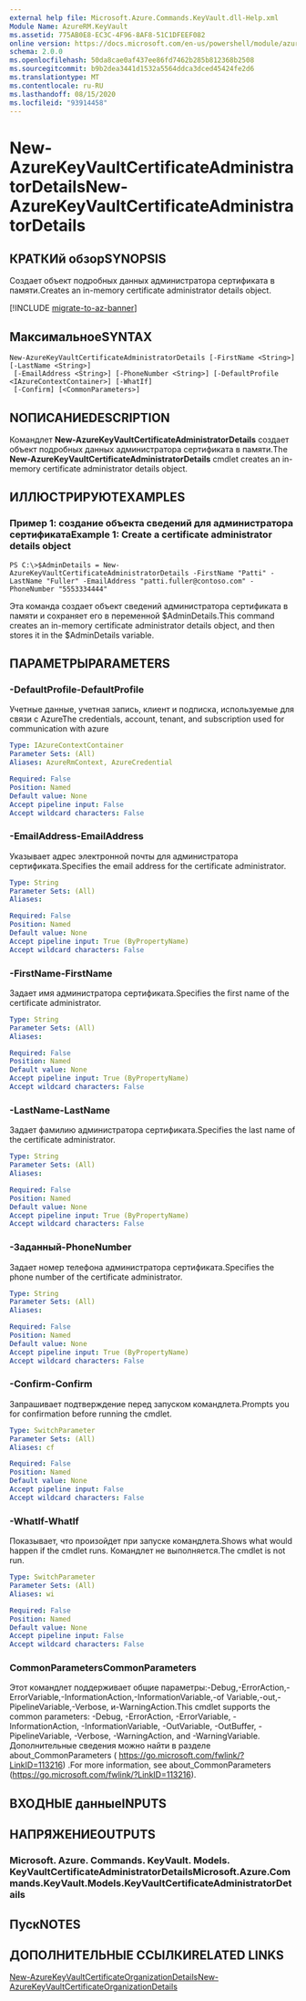 ```yaml
---
external help file: Microsoft.Azure.Commands.KeyVault.dll-Help.xml
Module Name: AzureRM.KeyVault
ms.assetid: 775AB0E8-EC3C-4F96-8AF8-51C1DFEEF082
online version: https://docs.microsoft.com/en-us/powershell/module/azurerm.keyvault/new-azurekeyvaultcertificateadministratordetails
schema: 2.0.0
ms.openlocfilehash: 50da8cae0af437ee86fd7462b285b812368b2508
ms.sourcegitcommit: b9b2dea3441d1532a5564ddca3dced45424fe2d6
ms.translationtype: MT
ms.contentlocale: ru-RU
ms.lasthandoff: 08/15/2020
ms.locfileid: "93914458"
---
```

# <span data-ttu-id="66c0f-101">New-AzureKeyVaultCertificateAdministratorDetails</span><span class="sxs-lookup"><span data-stu-id="66c0f-101">New-AzureKeyVaultCertificateAdministratorDetails</span></span>

## <span data-ttu-id="66c0f-102">КРАТКИй обзор</span><span class="sxs-lookup"><span data-stu-id="66c0f-102">SYNOPSIS</span></span>
<span data-ttu-id="66c0f-103">Создает объект подробных данных администратора сертификата в памяти.</span><span class="sxs-lookup"><span data-stu-id="66c0f-103">Creates an in-memory certificate administrator details object.</span></span>

[!INCLUDE [migrate-to-az-banner](../../includes/migrate-to-az-banner.md)]

## <span data-ttu-id="66c0f-104">Максимальное</span><span class="sxs-lookup"><span data-stu-id="66c0f-104">SYNTAX</span></span>

```
New-AzureKeyVaultCertificateAdministratorDetails [-FirstName <String>] [-LastName <String>]
 [-EmailAddress <String>] [-PhoneNumber <String>] [-DefaultProfile <IAzureContextContainer>] [-WhatIf]
 [-Confirm] [<CommonParameters>]
```

## <span data-ttu-id="66c0f-105">NОПИСАНИЕ</span><span class="sxs-lookup"><span data-stu-id="66c0f-105">DESCRIPTION</span></span>
<span data-ttu-id="66c0f-106">Командлет **New-AzureKeyVaultCertificateAdministratorDetails** создает объект подробных данных администратора сертификата в памяти.</span><span class="sxs-lookup"><span data-stu-id="66c0f-106">The **New-AzureKeyVaultCertificateAdministratorDetails** cmdlet creates an in-memory certificate administrator details object.</span></span>

## <span data-ttu-id="66c0f-107">ИЛЛЮСТРИРУЮТ</span><span class="sxs-lookup"><span data-stu-id="66c0f-107">EXAMPLES</span></span>

### <span data-ttu-id="66c0f-108">Пример 1: создание объекта сведений для администратора сертификата</span><span class="sxs-lookup"><span data-stu-id="66c0f-108">Example 1: Create a certificate administrator details object</span></span>
```
PS C:\>$AdminDetails = New-AzureKeyVaultCertificateAdministratorDetails -FirstName "Patti" -LastName "Fuller" -EmailAddress "patti.fuller@contoso.com" -PhoneNumber "5553334444"
```

<span data-ttu-id="66c0f-109">Эта команда создает объект сведений администратора сертификата в памяти и сохраняет его в переменной $AdminDetails.</span><span class="sxs-lookup"><span data-stu-id="66c0f-109">This command creates an in-memory certificate administrator details object, and then stores it in the $AdminDetails variable.</span></span>

## <span data-ttu-id="66c0f-110">ПАРАМЕТРЫ</span><span class="sxs-lookup"><span data-stu-id="66c0f-110">PARAMETERS</span></span>

### <span data-ttu-id="66c0f-111">-DefaultProfile</span><span class="sxs-lookup"><span data-stu-id="66c0f-111">-DefaultProfile</span></span>
<span data-ttu-id="66c0f-112">Учетные данные, учетная запись, клиент и подписка, используемые для связи с Azure</span><span class="sxs-lookup"><span data-stu-id="66c0f-112">The credentials, account, tenant, and subscription used for communication with azure</span></span>

```yaml
Type: IAzureContextContainer
Parameter Sets: (All)
Aliases: AzureRmContext, AzureCredential

Required: False
Position: Named
Default value: None
Accept pipeline input: False
Accept wildcard characters: False
```

### <span data-ttu-id="66c0f-113">-EmailAddress</span><span class="sxs-lookup"><span data-stu-id="66c0f-113">-EmailAddress</span></span>
<span data-ttu-id="66c0f-114">Указывает адрес электронной почты для администратора сертификата.</span><span class="sxs-lookup"><span data-stu-id="66c0f-114">Specifies the email address for the certificate administrator.</span></span>

```yaml
Type: String
Parameter Sets: (All)
Aliases: 

Required: False
Position: Named
Default value: None
Accept pipeline input: True (ByPropertyName)
Accept wildcard characters: False
```

### <span data-ttu-id="66c0f-115">-FirstName</span><span class="sxs-lookup"><span data-stu-id="66c0f-115">-FirstName</span></span>
<span data-ttu-id="66c0f-116">Задает имя администратора сертификата.</span><span class="sxs-lookup"><span data-stu-id="66c0f-116">Specifies the first name of the certificate administrator.</span></span>

```yaml
Type: String
Parameter Sets: (All)
Aliases: 

Required: False
Position: Named
Default value: None
Accept pipeline input: True (ByPropertyName)
Accept wildcard characters: False
```

### <span data-ttu-id="66c0f-117">-LastName</span><span class="sxs-lookup"><span data-stu-id="66c0f-117">-LastName</span></span>
<span data-ttu-id="66c0f-118">Задает фамилию администратора сертификата.</span><span class="sxs-lookup"><span data-stu-id="66c0f-118">Specifies the last name of the certificate administrator.</span></span>

```yaml
Type: String
Parameter Sets: (All)
Aliases: 

Required: False
Position: Named
Default value: None
Accept pipeline input: True (ByPropertyName)
Accept wildcard characters: False
```

### <span data-ttu-id="66c0f-119">-Заданный</span><span class="sxs-lookup"><span data-stu-id="66c0f-119">-PhoneNumber</span></span>
<span data-ttu-id="66c0f-120">Задает номер телефона администратора сертификата.</span><span class="sxs-lookup"><span data-stu-id="66c0f-120">Specifies the phone number of the certificate administrator.</span></span>

```yaml
Type: String
Parameter Sets: (All)
Aliases: 

Required: False
Position: Named
Default value: None
Accept pipeline input: True (ByPropertyName)
Accept wildcard characters: False
```

### <span data-ttu-id="66c0f-121">-Confirm</span><span class="sxs-lookup"><span data-stu-id="66c0f-121">-Confirm</span></span>
<span data-ttu-id="66c0f-122">Запрашивает подтверждение перед запуском командлета.</span><span class="sxs-lookup"><span data-stu-id="66c0f-122">Prompts you for confirmation before running the cmdlet.</span></span>

```yaml
Type: SwitchParameter
Parameter Sets: (All)
Aliases: cf

Required: False
Position: Named
Default value: None
Accept pipeline input: False
Accept wildcard characters: False
```

### <span data-ttu-id="66c0f-123">-WhatIf</span><span class="sxs-lookup"><span data-stu-id="66c0f-123">-WhatIf</span></span>
<span data-ttu-id="66c0f-124">Показывает, что произойдет при запуске командлета.</span><span class="sxs-lookup"><span data-stu-id="66c0f-124">Shows what would happen if the cmdlet runs.</span></span>
<span data-ttu-id="66c0f-125">Командлет не выполняется.</span><span class="sxs-lookup"><span data-stu-id="66c0f-125">The cmdlet is not run.</span></span>

```yaml
Type: SwitchParameter
Parameter Sets: (All)
Aliases: wi

Required: False
Position: Named
Default value: None
Accept pipeline input: False
Accept wildcard characters: False
```

### <span data-ttu-id="66c0f-126">CommonParameters</span><span class="sxs-lookup"><span data-stu-id="66c0f-126">CommonParameters</span></span>
<span data-ttu-id="66c0f-127">Этот командлет поддерживает общие параметры:-Debug,-ErrorAction,-ErrorVariable,-InformationAction,-InformationVariable,-of Variable,-out,-PipelineVariable,-Verbose, и-WarningAction.</span><span class="sxs-lookup"><span data-stu-id="66c0f-127">This cmdlet supports the common parameters: -Debug, -ErrorAction, -ErrorVariable, -InformationAction, -InformationVariable, -OutVariable, -OutBuffer, -PipelineVariable, -Verbose, -WarningAction, and -WarningVariable.</span></span> <span data-ttu-id="66c0f-128">Дополнительные сведения можно найти в разделе about_CommonParameters ( https://go.microsoft.com/fwlink/?LinkID=113216) .</span><span class="sxs-lookup"><span data-stu-id="66c0f-128">For more information, see about_CommonParameters (https://go.microsoft.com/fwlink/?LinkID=113216).</span></span>

## <span data-ttu-id="66c0f-129">ВХОДНЫЕ данные</span><span class="sxs-lookup"><span data-stu-id="66c0f-129">INPUTS</span></span>

## <span data-ttu-id="66c0f-130">НАПРЯЖЕНИЕ</span><span class="sxs-lookup"><span data-stu-id="66c0f-130">OUTPUTS</span></span>

### <span data-ttu-id="66c0f-131">Microsoft. Azure. Commands. KeyVault. Models. KeyVaultCertificateAdministratorDetails</span><span class="sxs-lookup"><span data-stu-id="66c0f-131">Microsoft.Azure.Commands.KeyVault.Models.KeyVaultCertificateAdministratorDetails</span></span>

## <span data-ttu-id="66c0f-132">Пуск</span><span class="sxs-lookup"><span data-stu-id="66c0f-132">NOTES</span></span>

## <span data-ttu-id="66c0f-133">ДОПОЛНИТЕЛЬНЫЕ ССЫЛКИ</span><span class="sxs-lookup"><span data-stu-id="66c0f-133">RELATED LINKS</span></span>

[<span data-ttu-id="66c0f-134">New-AzureKeyVaultCertificateOrganizationDetails</span><span class="sxs-lookup"><span data-stu-id="66c0f-134">New-AzureKeyVaultCertificateOrganizationDetails</span></span>](./New-AzureKeyVaultCertificateOrganizationDetails.md)

